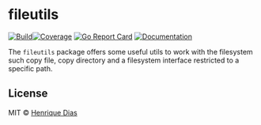 # fileutils 

[![Build](https://img.shields.io/travis/hacdias/fileutils.svg?style=flat-square)](https://travis-ci.org/hacdias/fileutils)[![Coverage](https://img.shields.io/codecov/c/github/hacdias/fileutils.svg?style=flat-square)](https://codecov.io/gh/hacdias/fileutils/)
[![Go Report Card](https://goreportcard.com/badge/github.com/hacdias/fileutils?style=flat-square)](https://goreportcard.com/report/hacdias/fileutils)
[![Documentation](https://img.shields.io/badge/godoc-reference-blue.svg?style=flat-square)](http://godoc.org/github.com/hacdias/fileutils)

The `fileutils` package offers some useful utils to work with the filesystem such copy file, copy directory and a filesystem interface restricted to a specific path.

## License

MIT © [Henrique Dias](http://henriquedias.com)
